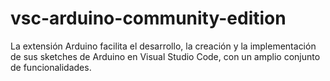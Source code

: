 # vsc-arduino-community-edition
 La extensión Arduino facilita el desarrollo, la creación y la implementación de sus sketches de Arduino en Visual Studio Code, con un amplio conjunto de funcionalidades.
